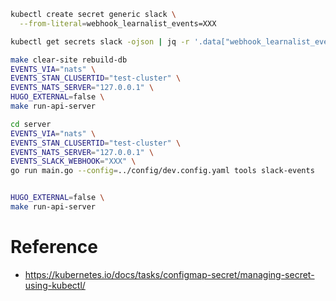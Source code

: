 ```sh
kubectl create secret generic slack \
  --from-literal=webhook_learnalist_events=XXX
```

```sh
kubectl get secrets slack -ojson | jq -r '.data["webhook_learnalist_events"]' | base64 -d -
```

```sh
make clear-site rebuild-db
EVENTS_VIA="nats" \
EVENTS_STAN_CLUSERTID="test-cluster" \
EVENTS_NATS_SERVER="127.0.0.1" \
HUGO_EXTERNAL=false \
make run-api-server
```


```sh
cd server
EVENTS_VIA="nats" \
EVENTS_STAN_CLUSERTID="test-cluster" \
EVENTS_NATS_SERVER="127.0.0.1" \
EVENTS_SLACK_WEBHOOK="XXX" \
go run main.go --config=../config/dev.config.yaml tools slack-events


HUGO_EXTERNAL=false \
make run-api-server
```


# Reference
- https://kubernetes.io/docs/tasks/configmap-secret/managing-secret-using-kubectl/
